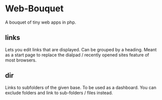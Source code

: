 Web-Bouquet
=====

A bouquet of tiny web apps in php.

links
------
Lets you edit links that are displayed. Can be grouped by a heading.
Meant as a start page to replace the dialpad / recently opened sites feature of most browsers.

dir
-----
Links to subfolders of the given base. To be used as a dashboard.
You can exclude folders and link to sub-folders / files instead.

